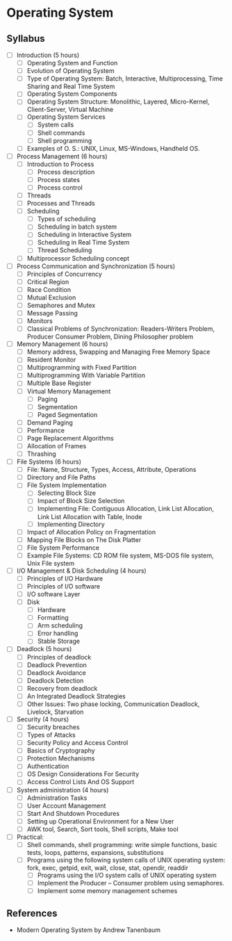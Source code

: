 # Operating System

## Syllabus

- [ ] Introduction (5 hours)
  - [ ] Operating System and Function
  - [ ] Evolution of Operating System
  - [ ] Type of Operating System: Batch, Interactive, Multiprocessing, Time Sharing and Real Time System
  - [ ] Operating System Components
  - [ ] Operating System Structure: Monolithic, Layered, Micro-Kernel, Client-Server, Virtual Machine
  - [ ] Operating System Services
    - [ ] System calls
    - [ ] Shell commands
    - [ ] Shell programming
  - [ ] Examples of O. S.: UNIX, Linux, MS-Windows, Handheld OS.

- [ ] Process Management (6 hours)
  - [ ] Introduction to Process
    - [ ] Process description
    - [ ] Process states
    - [ ] Process control
  - [ ] Threads
  - [ ] Processes and Threads
  - [ ] Scheduling
    - [ ] Types of scheduling
    - [ ] Scheduling in batch system
    - [ ] Scheduling in Interactive System
    - [ ] Scheduling in Real Time System
    - [ ] Thread Scheduling
  - [ ] Multiprocessor Scheduling concept

- [ ] Process Communication and Synchronization (5 hours)
  - [ ] Principles of Concurrency
  - [ ] Critical Region
  - [ ] Race Condition
  - [ ] Mutual Exclusion
  - [ ] Semaphores and Mutex
  - [ ] Message Passing
  - [ ] Monitors
  - [ ] Classical Problems of Synchronization: Readers-Writers Problem, Producer Consumer Problem, Dining Philosopher problem

- [ ] Memory Management (6 hours)
  - [ ] Memory address, Swapping and Managing Free Memory Space
  - [ ] Resident Monitor
  - [ ] Multiprogramming with Fixed Partition
  - [ ] Multiprogramming With Variable Partition
  - [ ] Multiple Base Register
  - [ ] Virtual Memory Management
    - [ ] Paging
    - [ ] Segmentation
    - [ ] Paged Segmentation
  - [ ] Demand Paging
  - [ ] Performance
  - [ ] Page Replacement Algorithms
  - [ ] Allocation of Frames
  - [ ] Thrashing

- [ ] File Systems (6 hours)
  - [ ] File: Name, Structure, Types, Access, Attribute, Operations
  - [ ] Directory and File Paths
  - [ ] File System Implementation
    - [ ] Selecting Block Size
    - [ ] Impact of Block Size Selection
    - [ ] Implementing File: Contiguous Allocation, Link List Allocation, Link List Allocation with Table, Inode
    - [ ] Implementing Directory
  - [ ] Impact of Allocation Policy on Fragmentation
  - [ ] Mapping File Blocks on The Disk Platter
  - [ ] File System Performance
  - [ ] Example File Systems: CD ROM file system, MS-DOS file system, Unix File system

- [ ] I/O Management & Disk Scheduling (4 hours)
  - [ ] Principles of I/O Hardware
  - [ ] Principles of I/O software
  - [ ] I/O software Layer
  - [ ] Disk
    - [ ] Hardware
    - [ ] Formatting
    - [ ] Arm scheduling
    - [ ] Error handling
    - [ ] Stable Storage

- [ ] Deadlock (5 hours)
  - [ ] Principles of deadlock
  - [ ] Deadlock Prevention
  - [ ] Deadlock Avoidance
  - [ ] Deadlock Detection
  - [ ] Recovery from deadlock
  - [ ] An Integrated Deadlock Strategies
  - [ ] Other Issues: Two phase locking, Communication Deadlock, Livelock, Starvation

- [ ] Security (4 hours)
  - [ ] Security breaches
  - [ ] Types of Attacks
  - [ ] Security Policy and Access Control
  - [ ] Basics of Cryptography
  - [ ] Protection Mechanisms
  - [ ] Authentication
  - [ ] OS Design Considerations For Security
  - [ ] Access Control Lists And OS Support

- [ ] System administration (4 hours)
  - [ ] Administration Tasks
  - [ ] User Account Management
  - [ ] Start And Shutdown Procedures
  - [ ] Setting up Operational Environment for a New User
  - [ ] AWK tool, Search, Sort tools, Shell scripts, Make tool

- [ ] Practical:
  - [ ] Shell commands, shell programming: write simple functions, basic tests, loops, patterns, expansions, substitutions
  - [ ] Programs using the following system calls of UNIX operating system: fork, exec, getpid, exit, wait, close, stat, opendir,  readdir
    - [ ] Programs using the I/O system calls of UNIX operating system
    - [ ] Implement the Producer – Consumer problem using semaphores.
    - [ ] Implement some memory management schemes

## References

- Modern Operating System by Andrew Tanenbaum
